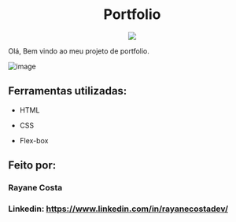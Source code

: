 <h1 align="center"> Portfolio </h1>

<p align="center">
<img src="https://img.shields.io/badge/status-em%20desenvolvimento-green">
</p>

Olá, Bem vindo ao meu projeto de portfolio.

![image](https://user-images.githubusercontent.com/77756047/211304452-220fedf0-f91b-490f-8a65-a60ce860bc5c.png)

## Ferramentas utilizadas:

* HTML

* CSS

* Flex-box

## Feito por:

### Rayane Costa

### Linkedin: https://www.linkedin.com/in/rayanecostadev/

